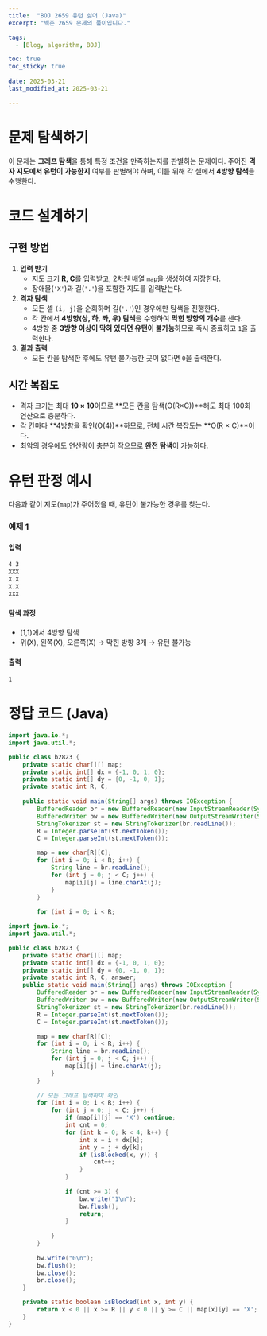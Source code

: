 ```yaml
---
title:  "BOJ 2659 유턴 싫어 (Java)"
excerpt: "백준 2659 문제의 풀이입니다."

tags:
  - [Blog, algorithm, BOJ]

toc: true
toc_sticky: true
 
date: 2025-03-21
last_modified_at: 2025-03-21

---
```


# 문제 탐색하기

이 문제는 **그래프 탐색**을 통해 특정 조건을 만족하는지를 판별하는 문제이다. 주어진 **격자 지도에서 유턴이 가능한지** 여부를 판별해야 하며, 이를 위해 각 셀에서 **4방향 탐색**을 수행한다.

# 코드 설계하기

## 구현 방법

1. **입력 받기**
    - 지도 크기 **R, C**를 입력받고, 2차원 배열 `map`을 생성하여 저장한다.
    - 장애물(`'X'`)과 길(`'.'`)을 포함한 지도를 입력받는다.
2. **격자 탐색**
    - 모든 셀 `(i, j)`을 순회하며 길(`'.'`)인 경우에만 탐색을 진행한다.
    - 각 칸에서 **4방향(상, 하, 좌, 우) 탐색**을 수행하여 **막힌 방향의 개수**를 센다.
    - 4방향 중 **3방향 이상이 막혀 있다면 유턴이 불가능**하므로 즉시 종료하고 `1`을 출력한다.
3. **결과 출력**
    - 모든 칸을 탐색한 후에도 유턴 불가능한 곳이 없다면 `0`을 출력한다.

## 시간 복잡도

- 격자 크기는 최대 **10 × 10**이므로 **모든 칸을 탐색(O(R×C))**해도 최대 100회 연산으로 충분하다.
- 각 칸마다 **4방향을 확인(O(4))**하므로, 전체 시간 복잡도는 **O(R × C)**이다.
- 최악의 경우에도 연산량이 충분히 작으므로 **완전 탐색**이 가능하다.

# 유턴 판정 예시

다음과 같이 지도(`map`)가 주어졌을 때, 유턴이 불가능한 경우를 찾는다.

### 예제 1

#### 입력

```bash
4 3
XXX
X.X
X.X
XXX
```

#### 탐색 과정

- (1,1)에서 4방향 탐색
- 위(X), 왼쪽(X), 오른쪽(X) → 막힌 방향 3개 → 유턴 불가능

#### 출력

```bash
1
```

# 정답 코드 (Java)

```java
import java.io.*;
import java.util.*;

public class b2823 {
    private static char[][] map;
    private static int[] dx = {-1, 0, 1, 0};
    private static int[] dy = {0, -1, 0, 1};
    private static int R, C;
    
    public static void main(String[] args) throws IOException {
        BufferedReader br = new BufferedReader(new InputStreamReader(System.in));
        BufferedWriter bw = new BufferedWriter(new OutputStreamWriter(System.out));
        StringTokenizer st = new StringTokenizer(br.readLine());
        R = Integer.parseInt(st.nextToken());
        C = Integer.parseInt(st.nextToken());

        map = new char[R][C];
        for (int i = 0; i < R; i++) {
            String line = br.readLine();
            for (int j = 0; j < C; j++) {
                map[i][j] = line.charAt(j);
            }
        }
        
        for (int i = 0; i < R;
```

```java
import java.io.*;
import java.util.*;

public class b2823 {
    private static char[][] map;
    private static int[] dx = {-1, 0, 1, 0};
    private static int[] dy = {0, -1, 0, 1};
    private static int R, C, answer;
    public static void main(String[] args) throws IOException {
        BufferedReader br = new BufferedReader(new InputStreamReader(System.in));
        BufferedWriter bw = new BufferedWriter(new OutputStreamWriter(System.out));
        StringTokenizer st = new StringTokenizer(br.readLine());
        R = Integer.parseInt(st.nextToken());
        C = Integer.parseInt(st.nextToken());

        map = new char[R][C];
        for (int i = 0; i < R; i++) {
            String line = br.readLine();
            for (int j = 0; j < C; j++) {
                map[i][j] = line.charAt(j);
            }
        }
        
        // 모든 그래프 탐색하며 확인
        for (int i = 0; i < R; i++) {
            for (int j = 0; j < C; j++) {
                if (map[i][j] == 'X') continue;
                int cnt = 0;
                for (int k = 0; k < 4; k++) {
                    int x = i + dx[k];
                    int y = j + dy[k];
                    if (isBlocked(x, y)) {
                        cnt++;
                    }
                }
                
                if (cnt >= 3) {
                    bw.write("1\n");
                    bw.flush();
                    return;
                }
                
            }
        }
        
        bw.write("0\n");
        bw.flush();
        bw.close();
        br.close();
    }

    private static boolean isBlocked(int x, int y) {
        return x < 0 || x >= R || y < 0 || y >= C || map[x][y] == 'X';
    }
}

```

